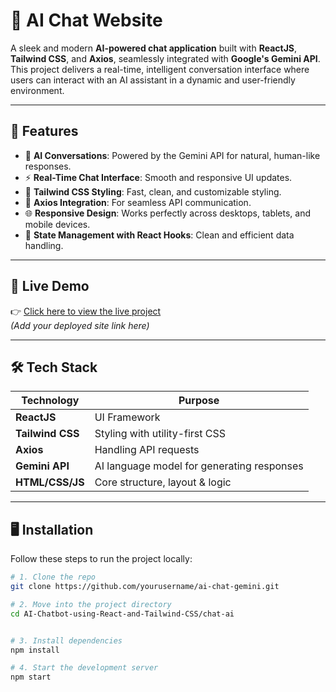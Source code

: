 # 🤖 AI Chat Website

A sleek and modern **AI-powered chat application** built with **ReactJS**, **Tailwind CSS**, and **Axios**, seamlessly integrated with **Google's Gemini API**. This project delivers a real-time, intelligent conversation interface where users can interact with an AI assistant in a dynamic and user-friendly environment.

---

## 🌟 Features

- 💬 **AI Conversations**: Powered by the Gemini API for natural, human-like responses.
- ⚡ **Real-Time Chat Interface**: Smooth and responsive UI updates.
- 🎨 **Tailwind CSS Styling**: Fast, clean, and customizable styling.
- 🔄 **Axios Integration**: For seamless API communication.
- 🌐 **Responsive Design**: Works perfectly across desktops, tablets, and mobile devices.
- 🧠 **State Management with React Hooks**: Clean and efficient data handling.

---

## 🚀 Live Demo

👉 [Click here to view the live project](#)  
*(Add your deployed site link here)*

---

## 🛠️ Tech Stack

| Technology       | Purpose                                      |
|------------------|----------------------------------------------|
| **ReactJS**       | UI Framework                                 |
| **Tailwind CSS**  | Styling with utility-first CSS               |
| **Axios**         | Handling API requests                        |
| **Gemini API**    | AI language model for generating responses   |
| **HTML/CSS/JS**   | Core structure, layout & logic               |

---

## 🖥️ Installation

Follow these steps to run the project locally:

```bash
# 1. Clone the repo
git clone https://github.com/yourusername/ai-chat-gemini.git

# 2. Move into the project directory
cd AI-Chatbot-using-React-and-Tailwind-CSS/chat-ai


# 3. Install dependencies
npm install

# 4. Start the development server
npm start
